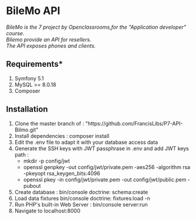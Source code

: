 # BileMo API
<p><em>BileMo is the 7 project by Openclassrooms,for the "Application developer" course.<br>
Bilemo provide an API for resellers.<br>
	The API exposes phones and clients.</em></p>
<h2>Requirements*</h2>
<ol>
	<li>Symfony 5.1</li>
	<li>MySQL >= 8.0.18</li>
	<li>Composer</li>
</ol>

<h2>Installation</h2>
<ol>
	<li>Clone the master branch of : "https://github.com/FrancisLibs/P7-API-Bilmo.git"</li>
	<li>Install dependencies : composer install</li>
	<li>Edit the .env file to adapt it with your database access data</li>
	<li>Generate the SSH keys with JWT passphrase in .env and add JWT keys path :
		<ul>
			<li>mkdir -p config/jwt</li>
			<li>openssl genpkey -out config/jwt/private.pem -aes256 -algorithm rsa -pkeyopt rsa_keygen_bits:4096<br></li>
			<li>openssl pkey -in config/jwt/private.pem -out config/jwt/public.pem -pubout</li>
		</ul>
	</li>
	<li>Create database : bin/console doctrine: schema:create</li>
	<li>Load data fixtures bin/console doctrine: fixtures:load -n</li>
	<li>Run PHP's built-in Web Server : bin/console server:run</li>
	<li>Navigate to localhost:8000</li>
</ol>

